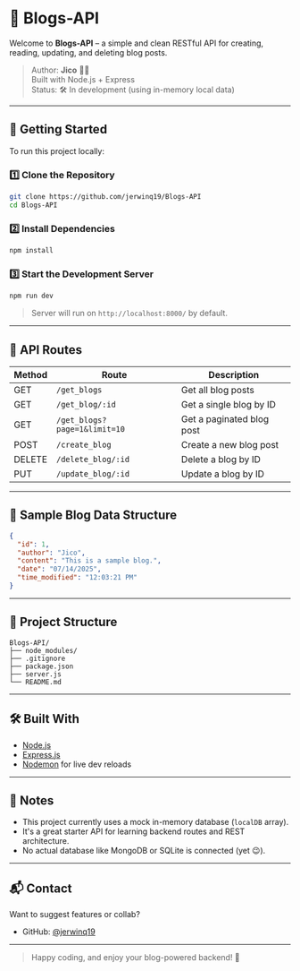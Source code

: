 # 📝 Blogs-API

Welcome to **Blogs-API** – a simple and clean RESTful API for creating, reading, updating, and deleting blog posts.

> Author: **Jico** 🚴‍♂️  
> Built with Node.js + Express  
> Status: 🛠 In development (using in-memory local data)

---

## 🚀 Getting Started

To run this project locally:

### 1️⃣ Clone the Repository
```bash
git clone https://github.com/jerwinq19/Blogs-API
cd Blogs-API
```

### 2️⃣ Install Dependencies
```bash
npm install
```

### 3️⃣ Start the Development Server
```bash
npm run dev
```

> Server will run on `http://localhost:8000/` by default.

---

## 📡 API Routes

| Method | Route               | Description              |
|--------|---------------------|--------------------------|
| GET    | `/get_blogs`        | Get all blog posts       |
| GET    | `/get_blog/:id`     | Get a single blog by ID  |
| GET    | `/get_blogs?page=1&limit=10`     | Get a paginated blog post|
| POST   | `/create_blog`      | Create a new blog post   |
| DELETE | `/delete_blog/:id`  | Delete a blog by ID      |
| PUT    | `/update_blog/:id`  | Update a blog by ID      |

---

## 🧪 Sample Blog Data Structure

```json
{
  "id": 1,
  "author": "Jico",
  "content": "This is a sample blog.",
  "date": "07/14/2025",
  "time_modified": "12:03:21 PM"
}
```

---

## 📂 Project Structure

```
Blogs-API/
├── node_modules/
├── .gitignore
├── package.json
├── server.js
└── README.md
```

---

## 🛠 Built With

- [Node.js](https://nodejs.org/)
- [Express.js](https://expressjs.com/)
- [Nodemon](https://www.npmjs.com/package/nodemon) for live dev reloads

---

## 🧠 Notes

- This project currently uses a mock in-memory database (`localDB` array).
- It's a great starter API for learning backend routes and REST architecture.
- No actual database like MongoDB or SQLite is connected (yet 😉).

---

## 📬 Contact

Want to suggest features or collab?

- GitHub: [@jerwinq19](https://github.com/jerwinq19)

---

> Happy coding, and enjoy your blog-powered backend! 🚀
